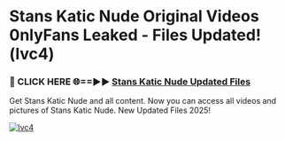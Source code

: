 # Stans Katic Nude Original Videos 0nlyFans Leaked - Files Updated! (lvc4)

<h3>🔴 CLICK HERE 🌐==►► <a href="https://tinyurl.com/4mcuefdz" rel="nofollow">Stans Katic Nude Updated Files</a></h3>

Get Stans Katic Nude and all content. Now you can access all videos and pictures of Stans Katic Nude. New Updated Files 2025!

[![lvc4](https://i.imgur.com/StAQSOY.gif)](https://tinyurl.com/4mcuefdz)

